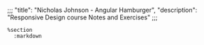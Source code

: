 ;;;
"title": "Nicholas Johnson - Angular Hamburger",
"description": "Responsive Design course Notes and Exercises"
;;;

    %section
      :markdown
